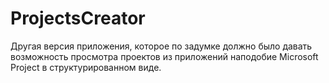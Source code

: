 # ProjectsCreator
Другая версия приложения, которое по задумке должно было давать возможность просмотра проектов из приложений наподобие Microsoft Project в структурированном виде.
